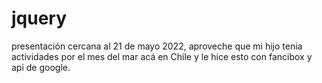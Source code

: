 # jquery
presentación cercana al 21 de mayo 2022, aproveche que mi hijo tenia actividades por el mes del mar acá en Chile y le hice esto con fancibox y api de google. 
